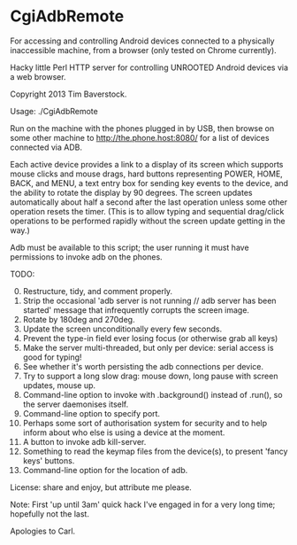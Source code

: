 CgiAdbRemote
============

For accessing and controlling Android devices connected to a physically
inaccessible machine, from a browser (only tested on Chrome currently).

Hacky little Perl HTTP server for controlling UNROOTED Android devices via a
web browser.

Copyright 2013 Tim Baverstock.

Usage: ./CgiAdbRemote

Run on the machine with the phones plugged in by USB, then browse on some other
machine to http://the.phone.host:8080/ for a list of devices connected via ADB.

Each active device provides a link to a display of its screen which supports
mouse clicks and mouse drags, hard buttons representing POWER, HOME, BACK, and
MENU, a text entry box for sending key events to the device, and the ability to
rotate the display by 90 degrees. The screen updates automatically about half a
second after the last operation unless some other operation resets the timer.
(This is to allow typing and sequential drag/click operations to be performed
rapidly without the screen update getting in the way.)

Adb must be available to this script; the user running it must have permissions
to invoke adb on the phones.

TODO:

0. Restructure, tidy, and comment properly.
0. Strip the occasional 'adb server is not running // adb server has been started' message that infrequently corrupts the screen image.
0. Rotate by 180deg and 270deg.
0. Update the screen unconditionally every few seconds.
0. Prevent the type-in field ever losing focus (or otherwise grab all keys)
0. Make the server multi-threaded, but only per device: serial access is good for typing!
0. See whether it's worth persisting the adb connections per device.
0. Try to support a long slow drag: mouse down, long pause with screen updates, mouse up.
0. Command-line option to invoke with .background() instead of .run(), so the server daemonises itself.
0. Command-line option to specify port.
0. Perhaps some sort of authorisation system for security and to help inform about who else is using a device at the moment.
0. A button to invoke adb kill-server.
0. Something to read the keymap files from the device(s), to present 'fancy keys' buttons.
0. Command-line option for the location of adb.


License: share and enjoy, but attribute me please.

Note: First 'up until 3am' quick hack I've engaged in for a very long time;
hopefully not the last.

Apologies to Carl.

